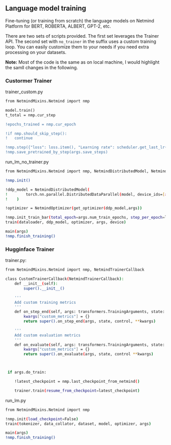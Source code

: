 
## Language model training

Fine-tuning (or training from scratch) the language models on Netmind Platform for BERT, ROBERTA, ALBERT, GPT-2, etc.

There are two sets of scripts provided. The first set leverages the Trainer API. The second set with `no_trainer` in the suffix uses a custom training loop. You can easily customize them to your needs if you need extra processing on your datasets.

**Note:** Most of the code is the same as on local machine, I would highlight the samll changes in the following.

### Custormer Trainer

trainer_custom.py

```diff
from NetmindMixins.Netmind import nmp

model.train()
t_total = nmp.cur_step

!epochs_trained = nmp.cur_epoch

!if nmp.should_skip_step():
!   continue

!nmp.step({"loss": loss.item(), "Learning rate": scheduler.get_last_lr()[0]})
!nmp.save_pretrained_by_step(args.save_steps)

```

run_lm_no_trainer.py

```bash
from NetmindMixins.Netmind import nmp, NetmindDistributedModel, NetmindOptimizer

!nmp.init()

!ddp_model = NetmindDistributedModel(
!        torch.nn.parallel.DistributedDataParallel(model, device_ids=[args.local_rank], output_device=args.local_rank)
!    )

!optimizer = NetmindOptimizer(get_optimizer(ddp_model,args)) 

!nmp.init_train_bar(total_epoch=args.num_train_epochs, step_per_epoch=len(dataloader))
train(dataloader, ddp_model, optimizer, args, device)

main(args)
!nmp.finish_training()
```

### Hugginface Trainer

trainer.py:

```bash
from NetmindMixins.Netmind import nmp, NetmindTrainerCallback

class CustomTrainerCallback(NetmindTrainerCallback):
    def __init__(self):
        super().__init__()

    '''
    Add custom training metrics
    '''
    def on_step_end(self, args: transformers.TrainingArguments, state: transformers.TrainerState, control: transformers.TrainerControl, **kwargs):
        kwargs["custom_metrics"] = {}
        return super().on_step_end(args, state, control, **kwargs)

    '''
    Add custom evaluation metrics
    '''
    def on_evaluate(self, args: transformers.TrainingArguments, state: transformers.TrainerState, control: transformers.TrainerControl, **kwargs):
        kwargs["custom_metrics"] = {}
        return super().on_evaluate(args, state, control **kwargs)



 if args.do_train:

    !latest_checkpoint = nmp.last_checkpoint_from_netmind()

    trainer.train(resume_from_checkpoint=latest_checkpoint)
```


run_lm.py


```bash
from NetmindMixins.Netmind import nmp

!nmp.init(load_checkpoint=False)
train(tokenizer, data_collator, dataset, model, optimizer, args)

main(args)
!nmp.finish_training()
```

